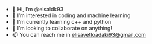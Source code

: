 - 👋 Hi, I’m @elsaldk93
- 👀 I’m interested in coding and machine learning
- 🌱 I’m currently learning c++ and python
- 💞️ I’m looking to collaborate on anything! 
- 📫 You can reach me in elisavetloadaki93@gmail.com

<!---
elsaldk93/elsaldk93 is a ✨ special ✨ repository because its `README.md` (this file) appears on your GitHub profile.
You can click the Preview link to take a look at your changes.
--->
